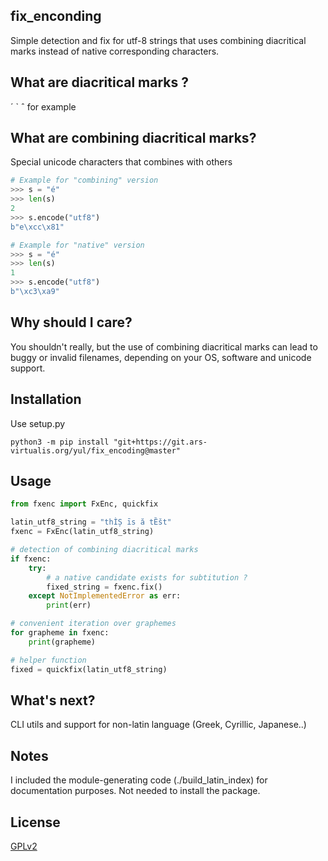 ## fix_enconding

Simple detection and fix for utf-8 strings that uses combining diacritical marks instead of native corresponding characters.


## What are diacritical marks ?

´ ` ˆ for example


## What are combining diacritical marks?

Special unicode characters that combines with others
```python
# Example for "combining" version
>>> s = "é"
>>> len(s)
2
>>> s.encode("utf8")
b"e\xcc\x81"

# Example for "native" version
>>> s = "é"
>>> len(s)
1
>>> s.encode("utf8")
b"\xc3\xa9"
```


## Why should I care?

You shouldn't really, but the use of combining diacritical marks can lead to 
buggy or invalid filenames, depending on your OS, software and unicode support.


## Installation

Use setup.py
```shell
python3 -m pip install "git+https://git.ars-virtualis.org/yul/fix_encoding@master"
```


## Usage

```python
from fxenc import FxEnc, quickfix

latin_utf8_string = "thÌȘ īs ă tȄšt"
fxenc = FxEnc(latin_utf8_string)

# detection of combining diacritical marks
if fxenc:
    try:
        # a native candidate exists for subtitution ?
        fixed_string = fxenc.fix()
    except NotImplementedError as err:
        print(err)

# convenient iteration over graphemes
for grapheme in fxenc:
    print(grapheme)

# helper function
fixed = quickfix(latin_utf8_string)
```


## What's next?

CLI utils and support for non-latin language (Greek, Cyrillic, Japanese..)


## Notes

I included the module-generating code (./build_latin_index) for documentation purposes. Not needed to install the package.


## License

[GPLv2](https://choosealicense.com/licenses/gpl-2.0/)
